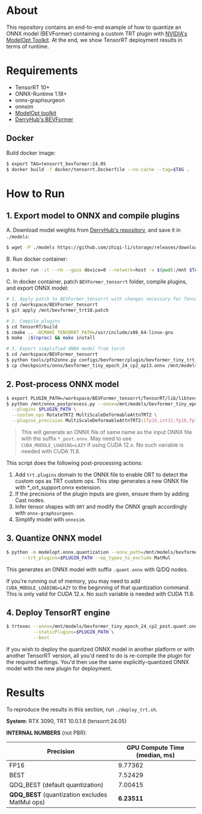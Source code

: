 # About
This repository contains an end-to-end example of how to quantize an ONNX model (BEVFormer) containing a custom TRT plugin with [NVIDIA's ModelOpt Toolkit](https://github.com/NVIDIA/TensorRT-Model-Optimizer).
 At the end, we show TensorRT deployment results in terms of runtime.

# Requirements
- TensorRT 10+
- ONNX-Runtime 1.18+
- onnx-graphsurgeon
- onnsim
- [ModelOpt toolkit](https://github.com/NVIDIA/TensorRT-Model-Optimizer)
- [DerryHub's BEVFormer](https://github.com/DerryHub/BEVFormer_tensorrt)

## Docker
Build docker image:
```bash
$ export TAG=tensorrt_bevformer:24.05
$ docker build -f docker/tensorrt.Dockerfile --no-cache --tag=$TAG .
```

# How to Run

## 1. Export model to ONNX and compile plugins
A. Download model weights from [DerryHub's repository](https://github.com/DerryHub/BEVFormer_tensorrt#bevformer-pytorch), 
 and save it in `./models`:
```sh
$ wget -P ./models https://github.com/zhiqi-li/storage/releases/download/v1.0/bevformer_tiny_epoch_24.pth
```

B. Run docker container:
```sh
$ docker run -it --rm --gpus device=0 --network=host -v $(pwd):/mnt $TAG
```

C. In docker container, patch `BEVFormer_tensorrt` folder, compile plugins, and export ONNX model:
```sh
# 1. Apply patch to BEVFormer_tensorrt with changes necessary for TensorRT 10 support
$ cd /workspace/BEVFormer_tensorrt
$ git apply /mnt/bevformer_trt10.patch

# 2. Compile plugins
$ cd TensorRT/build
$ cmake .. -DCMAKE_TENSORRT_PATH=/usr/include/x86_64-linux-gnu
$ make -j$(nproc) && make install

# 3. Export simplified ONNX model from torch
$ cd /workspace/BEVFormer_tensorrt
$ python tools/pth2onnx.py configs/bevformer/plugin/bevformer_tiny_trt_p2.py /mnt/models/bevformer_tiny_epoch_24.pth --opset=13 --cuda --flag=cp2_op13
$ cp checkpoints/onnx/bevformer_tiny_epoch_24_cp2_op13.onnx /mnt/models/
```

## 2. Post-process ONNX model
```sh
$ export PLUGIN_PATH=/workspace/BEVFormer_tensorrt/TensorRT/lib/libtensorrt_ops.so
$ python /mnt/onnx_postprocess.py --onnx=/mnt/models/bevformer_tiny_epoch_24_cp2_op13.onnx \
  --plugins $PLUGIN_PATH \
  --custom_ops RotateTRT2 MultiScaleDeformableAttnTRT2 \
  --plugins_precision MultiScaleDeformableAttnTRT2:[fp16,int32,fp16,fp16,fp16]:[fp16]
```
> This will generate an ONNX file of same name as the input ONNX file with the suffix `*_post.onnx`.
>  May need to use `CUDA_MODULE_LOADING=LAZY` if using CUDA 12.x. No such variable is needed with CUDA 11.8.

This script does the following post-processing actions:
1. Add `trt.plugins` domain to the ONNX file to enable ORT to detect the custom ops as TRT custom ops. This step generates a new ONNX file with *_ort_support.onnx extension.
2. If the precisions of the plugin inputs are given, ensure them by adding Cast nodes.
3. Infer tensor shapes with `ORT` and modify the ONNX graph accordingly with `onnx-graphsurgeon`.
4. Simplify model with `onnxsim`.

## 3. Quantize ONNX model
```bash
$ python -m modelopt.onnx.quantization --onnx_path=/mnt/models/bevformer_tiny_epoch_24_cp2_op13_post.onnx \
      --trt_plugins=$PLUGIN_PATH --op_types_to_exclude MatMul
```

This generates an ONNX model with suffix `.quant.onnx` with Q/DQ nodes.

If you're running out of memory, you may need to add `CUDA_MODULE_LOADING=LAZY` to the beginning of that quantization command. This is only valid for CUDA 12.x. No such variable is needed with CUDA 11.8.

## 4. Deploy TensorRT engine
```sh
$ trtexec --onnx=/mnt/models/bevformer_tiny_epoch_24_cp2_post.quant.onnx \
	      --staticPlugins=$PLUGIN_PATH \
	      --best
```

If you wish to deploy the quantized ONNX model in another platform or with another TensorRT version, all you'd need to 
 do is re-compile the plugin for the required settings. You'd then use the same explicitly-quantized ONNX model
 with the new plugin for deployment.

# Results
To reproduce the results in this section, run `./deploy_trt.sh`.

**System**: RTX 3090, TRT 10.0.1.6 (tensorrt:24.05)

**INTERNAL NUMBERS** (not PBR):

| Precision                                       | GPU Compute Time (median, ms) |
|-------------------------------------------------|-------------------------------|
| FP16                                            | 9.77362                       | 
| BEST                                            | 7.52429                       |
| QDQ_BEST (default quantization)                 | 7.00415                       |
| **QDQ_BEST** (quantization excludes MatMul ops) | **6.23511**                   |
